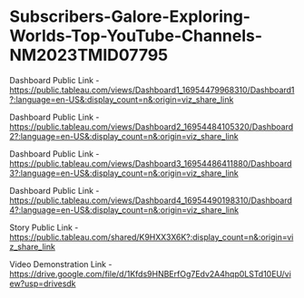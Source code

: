 # Subscribers-Galore-Exploring-Worlds-Top-YouTube-Channels-NM2023TMID07795


Dashboard Public Link - https://public.tableau.com/views/Dashboard1_16954479968310/Dashboard1?:language=en-US&:display_count=n&:origin=viz_share_link

Dashboard Public Link -https://public.tableau.com/views/Dashboard2_16954484105320/Dashboard2?:language=en-US&:display_count=n&:origin=viz_share_link

Dashboard Public Link - https://public.tableau.com/views/Dashboard3_16954486411880/Dashboard3?:language=en-US&:display_count=n&:origin=viz_share_link

Dashboard Public Link - https://public.tableau.com/views/Dashboard4_16954490198310/Dashboard4?:language=en-US&:display_count=n&:origin=viz_share_link

Story Public Link - https://public.tableau.com/shared/K9HXX3X6K?:display_count=n&:origin=viz_share_link

Video Demonstration Link -  https://drive.google.com/file/d/1Kfds9HNBErfOg7Edv2A4hqp0LSTd10EU/view?usp=drivesdk

